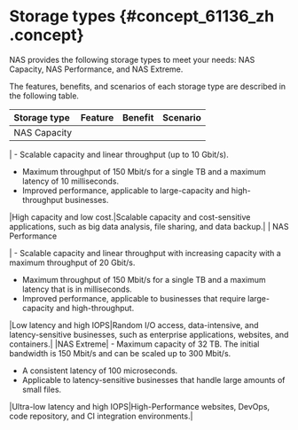 # Storage types {#concept_61136_zh .concept}

NAS provides the following storage types to meet your needs: NAS Capacity, NAS Performance, and NAS Extreme.

The features, benefits, and scenarios of each storage type are described in the following table.

|Storage type|Feature|Benefit|Scenario|
|:-----------|:------|:------|:-------|
| NAS Capacity

 | -   Scalable capacity and linear throughput \(up to 10 Gbit/s\).
-   Maximum throughput of 150 Mbit/s for a single TB and a maximum latency of 10 milliseconds.
-   Improved performance, applicable to large-capacity and high-throughput businesses.

 |High capacity and low cost.|Scalable capacity and cost-sensitive applications, such as big data analysis, file sharing, and data backup.|
| NAS Performance

 | -   Scalable capacity and linear throughput with increasing capacity with a maximum throughput of 20 Gbit/s.
-   Maximum throughput of 150 Mbit/s for a single TB and a maximum latency that is in milliseconds.
-   Improved performance, applicable to businesses that require large-capacity and high-throughput.

 |Low latency and high IOPS|Random I/O access, data-intensive, and latency-sensitive businesses, such as enterprise applications, websites, and containers.|
|NAS Extreme| -   Maximum capacity of 32 TB. The initial bandwidth is 150 Mbit/s and can be scaled up to 300 Mbit/s.
-   A consistent latency of 100 microseconds.
-   Applicable to latency-sensitive businesses that handle large amounts of small files.

 |Ultra-low latency and high IOPS|High-Performance websites, DevOps, code repository, and CI integration environments.|

